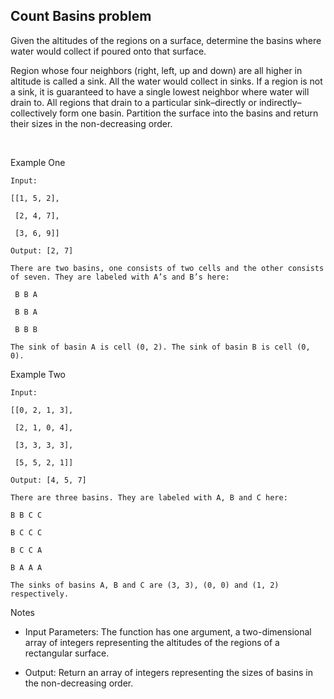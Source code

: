 ## Count Basins problem

Given the altitudes of the regions on a surface, determine the basins where water would collect if poured onto that surface.  

Region whose four neighbors (right, left, up and down) are all higher in altitude is called a sink. All the water would collect in sinks. If a region is not a sink, it is guaranteed to have a single lowest neighbor where water will drain to. All regions that drain to a particular sink–directly or indirectly–collectively form one basin. Partition the surface into the basins and return their sizes in the non-decreasing order.  

‍

Example One
```
Input:

[[1, 5, 2],

 [2, 4, 7],

 [3, 6, 9]]

Output: [2, 7]

There are two basins, one consists of two cells and the other consists of seven. They are labeled with A’s and B’s here:

 B B A

 B B A

 B B B

The sink of basin A is cell (0, 2). The sink of basin B is cell (0, 0).
```


Example Two  
```
Input:

[[0, 2, 1, 3],

 [2, 1, 0, 4],

 [3, 3, 3, 3],

 [5, 5, 2, 1]]

Output: [4, 5, 7]

There are three basins. They are labeled with A, B and C here: 

B B C C

B C C C

B C C A

B A A A

The sinks of basins A, B and C are (3, 3), (0, 0) and (1, 2) respectively.

```

Notes 
- Input Parameters: The function has one argument, a two-dimensional array of integers representing the altitudes of the regions of a rectangular surface.

- Output: Return an array of integers representing the sizes of basins in the non-decreasing order.







